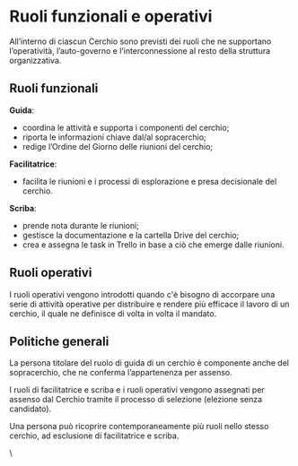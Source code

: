 # Ruoli funzionali e operativi

All’interno di ciascun Cerchio sono previsti dei ruoli che ne supportano l’operatività, l’auto-governo e l’interconnessione al resto della struttura organizzativa.&#x20;

## Ruoli funzionali

**Guida**:&#x20;

* coordina le attività e supporta i componenti del cerchio;
* riporta le informazioni chiave dal/al sopracerchio;&#x20;
* redige l’Ordine del Giorno delle riunioni del cerchio;

**Facilitatrice**:&#x20;

* facilita le riunioni e i processi di esplorazione e presa decisionale del cerchio.

**Scriba**:&#x20;

* prende nota durante le riunioni;
* gestisce la documentazione e la cartella Drive del cerchio;
* crea e assegna le task in Trello in base a ciò che emerge dalle riunioni.

## Ruoli operativi

I ruoli operativi vengono introdotti quando c'è bisogno di accorpare una serie di attività operative per distribuire e rendere più efficace il lavoro di un cerchio, il quale ne definisce di volta in volta il mandato.

## Politiche generali

La persona titolare del ruolo di guida di un cerchio è componente anche del sopracerchio, che ne conferma l’appartenenza per assenso.&#x20;

I ruoli di facilitatrice e scriba e i ruoli operativi vengono assegnati per assenso dal Cerchio  tramite il processo di selezione (elezione senza candidato).&#x20;

Una persona può ricoprire contemporaneamente più ruoli nello stesso cerchio, ad esclusione di facilitatrice e scriba.

\
